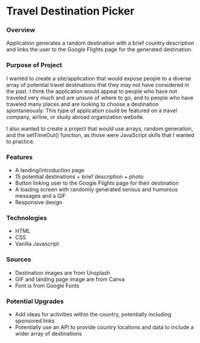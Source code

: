 # Travel Destination Picker

### Overview
Application generates a random destination with a brief country description and links the user to the Google Flights page for the generated destination.

### Purpose of Project
I wanted to create a site/application that would expose people to a diverse array of potential travel destinations that they may not have considered in the past. I think the application would appeal to people who have not traveled very much and are unsure of where to go, and to people who have traveled many places and are looking to choose a destination spontaneously. This type of application could be featured on a travel company, airline, or study abroad organization website.

I also wanted to create a project that would use arrays, random generation, and the setTimeOut() function, as those were JavaScript skills that I wanted to practice. 

### Features
- A landing/introduction page
- 15 potential destinations + brief description + photo
- Button linking user to the Google Flights page for their destination
- A loading screen with randomly generated serious and humorous messages and a GIF
- Responsive design

### Technologies
- HTML
- CSS
- Vanilla Javascript

### Sources
- Destination images are from Unsplash
- GIF and landing page image are from Canva
- Font is from Google Fonts

### Potential Upgrades
- Add ideas for activities within the country, potentially including sponsored links
- Potentially use an API to provide country locations and data to include a wider array of destinations





